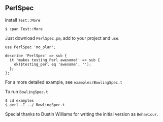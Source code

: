 ## PerlSpec ##

install `Test::More`

```
$ cpan Test::More
```

Just download `PerlSpec.pm`, add to your project and `use`.

```
use PerlSpec 'no_plan';

describe 'PerlSpec' => sub {
  it 'makes testing Perl awesome!' => sub {
    ok($testing_perl eq 'awesome', '');
  };
};
```

For a more detailed example, see `examples/BowlingSpec.t`

To run `BowlingSpec.t`

```
$ cd examples
$ perl -I ../ BowlingSpec.t
```

Special thanks to Dustin Williams for writing the initial version as `Behaviour`.
